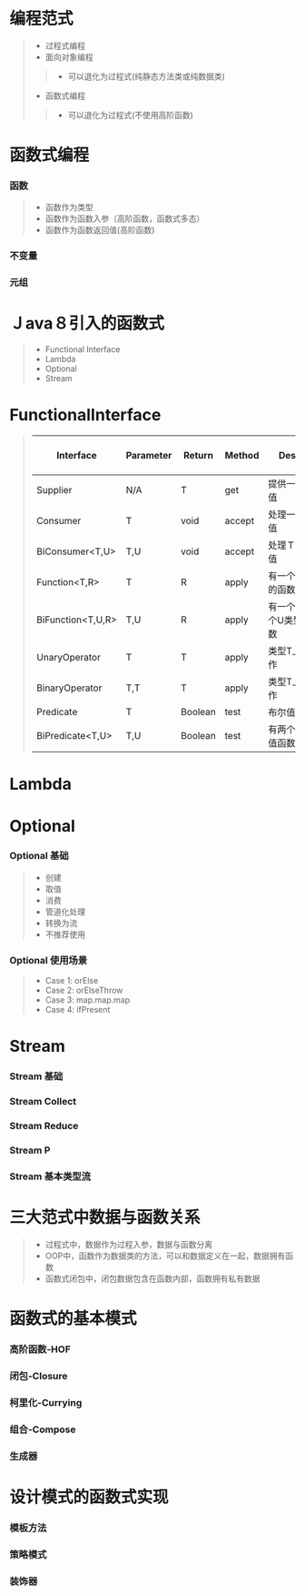 # 编程范式
>- 过程式编程
>- 面向对象编程
>>* 可以退化为过程式(纯静态方法类或纯数据类)
>- 函数式编程
>>* 可以退化为过程式(不使用高阶函数)

# 函数式编程
### 函数
>- 函数作为类型
>- 函数作为函数入参（高阶函数，函数式多态）
>- 函数作为函数返回值(高阶函数)
### 不变量
### 元组

# Ｊava８引入的函数式
>- Functional Interface
>- Lambda
>- Optional
>- Stream

# FunctionalInterface
>| Interface              | Parameter      | Return     |      Method      |         Description             |　　　      　Others    　 　　　  |
>|------------------------|----------------|------------|------------------|---------------------------------|--------------------------------|
>|  Supplier<T>           |   N/A          |   T        |      get         | 提供一个Ｔ类型的值　　　　　　　      |            N/A                 |
>|  Consumer<T>           |   T            |   void     |      accept      | 处理一个Ｔ类型的值　　　　　　　      |            N/A                 |
>|  BiConsumer<T,U>       |   T,U          |   void     |      accept      | 处理Ｔ和Ｕ类型的值　　　　　　　      |            N/A                 |
>|  Function<T,R>         |   T            |   R        |      apply       | 有一个Ｔ类型参数的函数　　　　　      |            N/A                 |
>|  BiFunction<T,U,R>     |   T,U          |   R        |      apply       | 有一个Ｔ类型和一个U类型参数的函数     |            N/A                 |
>|  UnaryOperator<T>      |   T            |   T        |      apply       | 类型T上的一元操作                  |            N/A                 |
>|  BinaryOperator<T>     |   T,T          |   T        |      apply       | 类型T上的二元操作                  |            N/A                 |
>|  Predicate<T>          |   T            |   Boolean  |      test        | 布尔值函数                        |            N/A                 |
>|  BiPredicate<T,U>      |   T,U          |   Boolean  |      test        | 有两个参数的布尔值函数              |            N/A                 |

# Lambda

# Optional
### Optional 基础
>- 创建
>- 取值
>- 消费
>- 管道化处理
>- 转换为流
>- 不推荐使用
### Optional 使用场景
>- Case 1: orElse
>- Case 2: orElseThrow
>- Case 3: map.map.map
>- Case 4: ifPresent

# Stream
### Stream 基础
### Stream Collect
### Stream Reduce
### Stream P
### Stream 基本类型流

# 三大范式中数据与函数关系
>- 过程式中，数据作为过程入参，数据与函数分离 
>- OOP中，函数作为数据类的方法，可以和数据定义在一起，数据拥有函数
>- 函数式闭包中，闭包数据包含在函数内部，函数拥有私有数据


# 函数式的基本模式
### 高阶函数-HOF
### 闭包-Closure
### 柯里化-Currying
### 组合-Compose
### 生成器

# 设计模式的函数式实现
### 模板方法
### 策略模式
### 装饰器